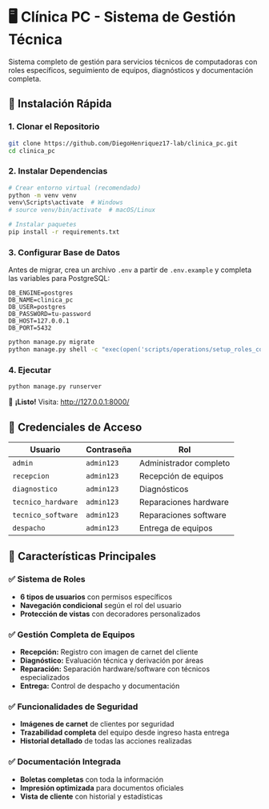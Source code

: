 # 🖥️ Clínica PC - Sistema de Gestión Técnica

Sistema completo de gestión para servicios técnicos de computadoras con roles específicos, seguimiento de equipos, diagnósticos y documentación completa.

## 🚀 Instalación Rápida

### 1. Clonar el Repositorio
```bash
git clone https://github.com/DiegoHenriquez17-lab/clinica_pc.git
cd clinica_pc
```

### 2. Instalar Dependencias
```bash
# Crear entorno virtual (recomendado)
python -m venv venv
venv\Scripts\activate  # Windows
# source venv/bin/activate  # macOS/Linux

# Instalar paquetes
pip install -r requirements.txt
```

### 3. Configurar Base de Datos
Antes de migrar, crea un archivo `.env` a partir de `.env.example` y completa las variables para PostgreSQL:

```
DB_ENGINE=postgres
DB_NAME=clinica_pc
DB_USER=postgres
DB_PASSWORD=tu-password
DB_HOST=127.0.0.1
DB_PORT=5432
```
```bash
python manage.py migrate
python manage.py shell -c "exec(open('scripts/operations/setup_roles_complete.py').read())"
```

### 4. Ejecutar
```bash
python manage.py runserver
```

🎉 **¡Listo!** Visita: http://127.0.0.1:8000/

## 🔑 Credenciales de Acceso

| Usuario | Contraseña | Rol |
|---------|------------|-----|
| `admin` | `admin123` | Administrador completo |
| `recepcion` | `admin123` | Recepción de equipos |
| `diagnostico` | `admin123` | Diagnósticos |
| `tecnico_hardware` | `admin123` | Reparaciones hardware |
| `tecnico_software` | `admin123` | Reparaciones software |
| `despacho` | `admin123` | Entrega de equipos |

## 🎯 Características Principales

### ✅ Sistema de Roles
- **6 tipos de usuarios** con permisos específicos
- **Navegación condicional** según el rol del usuario
- **Protección de vistas** con decoradores personalizados

### ✅ Gestión Completa de Equipos
- **Recepción:** Registro con imagen de carnet del cliente
- **Diagnóstico:** Evaluación técnica y derivación por áreas
- **Reparación:** Separación hardware/software con técnicos especializados
- **Entrega:** Control de despacho y documentación

### ✅ Funcionalidades de Seguridad
- **Imágenes de carnet** de clientes por seguridad
- **Trazabilidad completa** del equipo desde ingreso hasta entrega
- **Historial detallado** de todas las acciones realizadas

### ✅ Documentación Integrada
- **Boletas completas** con toda la información
- **Impresión optimizada** para documentos oficiales
- **Vista de cliente** con historial y estadísticas
